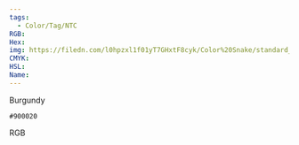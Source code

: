 ```yaml
---
tags:
  - Color/Tag/NTC
RGB:
Hex:
img: https://filedn.com/l0hpzxl1f01yT7GHxtF8cyk/Color%20Snake/standard_csv_to_svg/%23/900020.svg
CMYK:
HSL:
Name:
---
```

Burgundy
```palette
#900020
```
RGB
